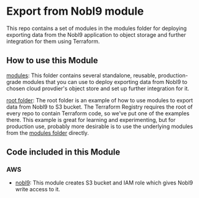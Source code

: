 # Export from Nobl9 module

This repo contains a set of modules in the modules folder for deploying exporting data from the Nobl9 application to
object storage and further integration for them using Terraform.

## How to use this Module

[modules](./modules): This folder contains several standalone, reusable, production-grade modules that you can use to
deploy exporting data from Nobl9 to chosen cloud provdier's object store and set up further integration for it.

[root folder](./): The root folder is an example of how to use modules to export data from Nobl9 to S3 bucket.
The Terraform Registry requires the root of every repo to contain Terraform code, so we've put one of the examples there.
This example is great for learning and experimenting, but for production use, probably more desirable is to use the
underlying modules from the [modules folder](./modules) directly.

## Code included in this Module

### AWS

- [nobl9](./modules/aws/nobl9): This module creates S3 bucket and IAM role which gives Nobl9 write access to it.
